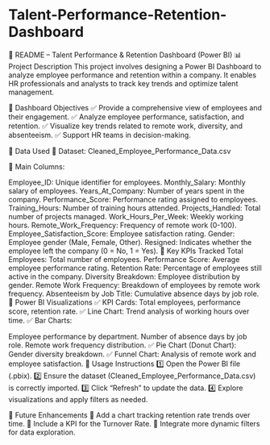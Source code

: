 # Talent-Performance-Retention-Dashboard

📌 README – Talent Performance & Retention Dashboard (Power BI)
📊 Project Description
This project involves designing a Power BI Dashboard to analyze employee performance and retention within a company. It enables HR professionals and analysts to track key trends and optimize talent management.

📌 Dashboard Objectives
✅ Provide a comprehensive view of employees and their engagement.
✅ Analyze employee performance, satisfaction, and retention.
✅ Visualize key trends related to remote work, diversity, and absenteeism.
✅ Support HR teams in decision-making.

📌 Data Used
📁 Dataset: Cleaned_Employee_Performance_Data.csv

📌 Main Columns:

Employee_ID: Unique identifier for employees.
Monthly_Salary: Monthly salary of employees.
Years_At_Company: Number of years spent in the company.
Performance_Score: Performance rating assigned to employees.
Training_Hours: Number of training hours attended.
Projects_Handled: Total number of projects managed.
Work_Hours_Per_Week: Weekly working hours.
Remote_Work_Frequency: Frequency of remote work (0-100).
Employee_Satisfaction_Score: Employee satisfaction rating.
Gender: Employee gender (Male, Female, Other).
Resigned: Indicates whether the employee left the company (0 = No, 1 = Yes).
📌 Key KPIs Tracked
Total Employees: Total number of employees.
Performance Score: Average employee performance rating.
Retention Rate: Percentage of employees still active in the company.
Diversity Breakdown: Employee distribution by gender.
Remote Work Frequency: Breakdown of employees by remote work frequency.
Absenteeism by Job Title: Cumulative absence days by job role.
📌 Power BI Visualizations
✅ KPI Cards: Total employees, performance score, retention rate.
✅ Line Chart: Trend analysis of working hours over time.
✅ Bar Charts:

Employee performance by department.
Number of absence days by job role.
Remote work frequency distribution.
✅ Pie Chart (Donut Chart): Gender diversity breakdown.
✅ Funnel Chart: Analysis of remote work and employee satisfaction.
📌 Usage Instructions
1️⃣ Open the Power BI file (.pbix).
2️⃣ Ensure the dataset (Cleaned_Employee_Performance_Data.csv) is correctly imported.
3️⃣ Click “Refresh” to update the data.
4️⃣ Explore visualizations and apply filters as needed.

📌 Future Enhancements
🚀 Add a chart tracking retention rate trends over time.
🚀 Include a KPI for the Turnover Rate.
🚀 Integrate more dynamic filters for data exploration.
